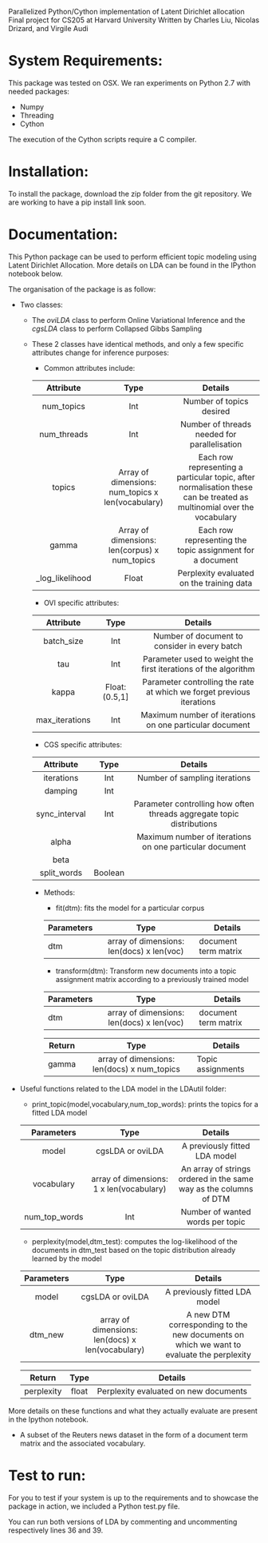 Parallelized Python/Cython implementation of Latent Dirichlet allocation
Final project for CS205 at Harvard University
Written by Charles Liu, Nicolas Drizard, and Virgile Audi

# System Requirements:

This package was tested on OSX. We ran experiments on Python 2.7 with needed packages:

- Numpy
- Threading
- Cython

The execution of the Cython scripts require a C compiler.

# Installation:

To install the package, download the zip folder from the git repository. We are working to have a pip install link soon.

# Documentation:

This Python package can be used to perform efficient topic modeling using Latent Dirichlet Allocation. More details on LDA can be found in the IPython notebook below. 

The organisation of the package is as follow:

 - Two classes: 
    
    * The *oviLDA* class to perform Online Variational Inference and the *cgsLDA* class to perform Collapsed Gibbs Sampling
 
    * These 2 classes have identical methods, and only a few specific attributes change for inference purposes:
 
        - Common attributes include:
        
       |    Attribute    |                        Type                       |                                                        Details                                                        |
       |:---------------:|:-------------------------------------------------:|:---------------------------------------------------------------------------------------------------------------------:|
       |    num_topics   |                        Int                        |                                                Number of topics desired                                               |
       |   num_threads   |                        Int                        |                                      Number of threads needed for parallelisation                                     |
       |      topics     | Array of dimensions: num_topics x len(vocabulary) | Each row representing a particular topic, after normalisation these can be treated as multinomial over the vocabulary |
       |      gamma      |   Array of dimensions: len(corpus) x num_topics   |                               Each row representing the topic assignment for a document                               |
       | _log_likelihood |                       Float                       |                                       Perplexity evaluated on the training data                                       |
        
        - OVI specific attributes:
        
        |    Attribute   |      Type      |                                Details                                |
        |:--------------:|:--------------:|:---------------------------------------------------------------------:|
        |   batch_size   |       Int      |             Number of document to consider in every batch             |
        |       tau      |       Int      |    Parameter used to weight the first iterations of the algorithm     |
        |      kappa     | Float: (0.5,1] | Parameter controlling the rate at which we forget previous iterations |
        | max_iterations |       Int      |        Maximum number of iterations on one particular document        |
        
        - CGS specific attributes:
        
        |   Attribute   |   Type  |                                Details                                |
        |:-------------:|:-------:|:---------------------------------------------------------------------:|
        |   iterations  |   Int   |                     Number of sampling iterations                     |
        |    damping    |   Int   |                                                                       |
        | sync_interval |   Int   | Parameter controlling how often threads aggregate topic distributions |
        |     alpha     |         |        Maximum number of iterations on one particular document        |
        |      beta     |         |                                                                       |
        |  split_words  | Boolean |                                                                       |
        
        - Methods:
        
            * fit(dtm): fits the model for a particular corpus
            
            | Parameters |                    Type                   |        Details       |
            |------------|:-----------------------------------------:|----------------------|
            |     dtm    | array of dimensions: len(docs) x len(voc) | document term matrix |
           
            * transform(dtm): Transform new documents into a topic assignment matrix according to a previously trained model
            
            | Parameters |                    Type                   |        Details       |
            |------------|:-----------------------------------------:|----------------------|
            |     dtm    | array of dimensions: len(docs) x len(voc) | document term matrix |
            
            |   Return  |                     Type                    |        Details       |
            |-----------|:-------------------------------------------:|----------------------|
            |   gamma   | array of dimensions: len(docs) x num_topics |  Topic assignments   |
        
    
 -  Useful functions related to the LDA model in the LDAutil folder:
    
    * print_topic(model,vocabulary,num_top_words): prints the topics for a fitted LDA model
    
    |   Parameters  |                   Type                   |                              Details                              |
    |:-------------:|:----------------------------------------:|:-----------------------------------------------------------------:|
    |     model     |             cgsLDA or oviLDA             |                   A previously fitted LDA model                   |
    |   vocabulary  | array of dimensions: 1 x len(vocabulary) | An array of strings ordered in the same way as the columns of DTM |
    | num_top_words |                    Int                   |                  Number of wanted words per topic                 |
    
    * perplexity(model,dtm_test): computes the log-likelihood of the documents in dtm_test based on the
    topic distribution already learned by the model
    
    | Parameters |                       Type                       |                                          Details                                         |
    |:----------:|:------------------------------------------------:|:----------------------------------------------------------------------------------------:|
    |    model   |                 cgsLDA or oviLDA                 |                               A previously fitted LDA model                              |
    |   dtm_new  | array of dimensions: len(docs) x len(vocabulary) | A new DTM corresponding to the new documents on which we want to evaluate the perplexity |

    |   Return   |  Type |                Details                |
    |:----------:|:-----:|:-------------------------------------:| 
    | perplexity | float | Perplexity evaluated on new documents |

More details on these functions and what they actually evaluate are present in the Ipython notebook.
    
 - A subset of the Reuters news dataset in the form of a document term matrix and the associated vocabulary.
    

# Test to run:

For you to test if your system is up to the requirements and to showcase the package in action, we included a Python test.py file.

You can run both versions of LDA by commenting and uncommenting respectively lines 36 and 39.
